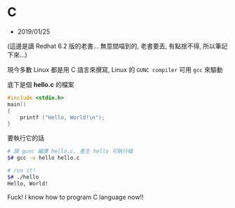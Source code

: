 # C

- 2019/01/25

(這邊是讀 Redhat 6.2 版的老書... 無意間喵到的, 老書要丟, 有點捨不得, 所以筆記下來...)

現今多數 Linux 都是用 C 語言來撰寫, Linux 的 `GUNC compiler` 可用 `gcc` 來驅動

底下是個 **hello.c** 的檔案

```c
#include <stdio.h>
main()
{
    printf ("Hello, World!\n");
}
```

要執行它的話

```sh
# 請 gunc 編譯 hello.c, 產生 hello 可執行檔
$# gcc -o hello hello.c

# run it!
$# ./hello
Hello, World!
```

Fuck! I know how to program C language now!!
